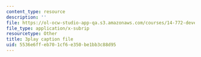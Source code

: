 ```yaml
---
content_type: resource
description: ''
file: https://ol-ocw-studio-app-qa.s3.amazonaws.com/courses/14-772-development-economics-macroeconomics-spring-2013/5536e6ffeb701cf6e350be1bb3c88d95_Q0Ponv0DBXU.srt
file_type: application/x-subrip
resourcetype: Other
title: 3play caption file
uid: 5536e6ff-eb70-1cf6-e350-be1bb3c88d95
---
```

